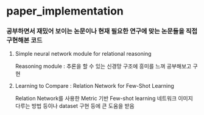 # paper_implementation

### 공부하면서 재밌어 보이는 논문이나 현재 필요한 연구에 맞는 논문들을 직접 구현해본 코드

1. Simple neural network module for relational reasoning
 
    Reasoning module : 추론을 할 수 있는 신경망 구조에 흥미를 느껴 공부해보고 구현
  
2. Learning to Compare : Relation Network for Few-Shot Learning
    
    Relation Network를 사용한 Metric 기반 Few-shot learning 네트워크
    이미지 다루는 방법 등이나 dataset 구현 등에 큰 도움을 받음
